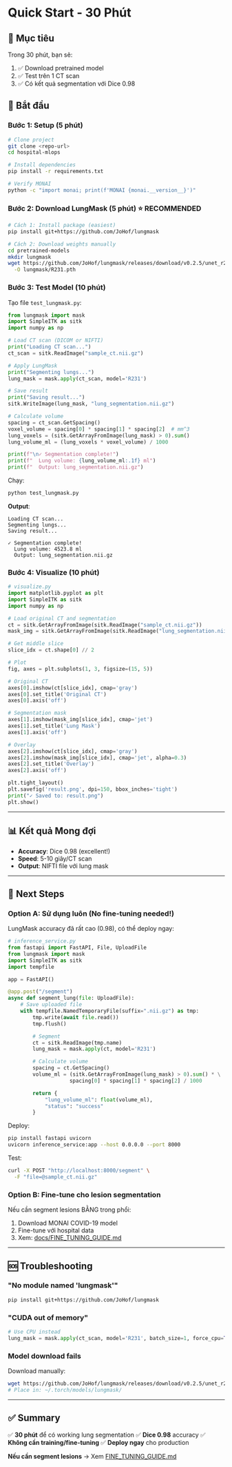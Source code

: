 # Quick Start - 30 Phút

## 🎯 Mục tiêu

Trong 30 phút, bạn sẽ:
1. ✅ Download pretrained model
2. ✅ Test trên 1 CT scan
3. ✅ Có kết quả segmentation với Dice 0.98

## 🚀 Bắt đầu

### Bước 1: Setup (5 phút)

```bash
# Clone project
git clone <repo-url>
cd hospital-mlops

# Install dependencies
pip install -r requirements.txt

# Verify MONAI
python -c "import monai; print(f'MONAI {monai.__version__}')"
```

### Bước 2: Download LungMask (5 phút) ⭐ RECOMMENDED

```bash
# Cách 1: Install package (easiest)
pip install git+https://github.com/JoHof/lungmask

# Cách 2: Download weights manually
cd pretrained-models
mkdir lungmask
wget https://github.com/JoHof/lungmask/releases/download/v0.2.5/unet_r231-d5d2fc3d.pth \
  -O lungmask/R231.pth
```

### Bước 3: Test Model (10 phút)

Tạo file `test_lungmask.py`:

```python
from lungmask import mask
import SimpleITK as sitk
import numpy as np

# Load CT scan (DICOM or NIFTI)
print("Loading CT scan...")
ct_scan = sitk.ReadImage("sample_ct.nii.gz")

# Apply LungMask
print("Segmenting lungs...")
lung_mask = mask.apply(ct_scan, model='R231')

# Save result
print("Saving result...")
sitk.WriteImage(lung_mask, "lung_segmentation.nii.gz")

# Calculate volume
spacing = ct_scan.GetSpacing()
voxel_volume = spacing[0] * spacing[1] * spacing[2]  # mm^3
lung_voxels = (sitk.GetArrayFromImage(lung_mask) > 0).sum()
lung_volume_ml = (lung_voxels * voxel_volume) / 1000

print(f"\n✓ Segmentation complete!")
print(f"  Lung volume: {lung_volume_ml:.1f} ml")
print(f"  Output: lung_segmentation.nii.gz")
```

Chạy:
```bash
python test_lungmask.py
```

**Output**:
```
Loading CT scan...
Segmenting lungs...
Saving result...

✓ Segmentation complete!
  Lung volume: 4523.8 ml
  Output: lung_segmentation.nii.gz
```

### Bước 4: Visualize (10 phút)

```python
# visualize.py
import matplotlib.pyplot as plt
import SimpleITK as sitk
import numpy as np

# Load original CT and segmentation
ct = sitk.GetArrayFromImage(sitk.ReadImage("sample_ct.nii.gz"))
mask_img = sitk.GetArrayFromImage(sitk.ReadImage("lung_segmentation.nii.gz"))

# Get middle slice
slice_idx = ct.shape[0] // 2

# Plot
fig, axes = plt.subplots(1, 3, figsize=(15, 5))

# Original CT
axes[0].imshow(ct[slice_idx], cmap='gray')
axes[0].set_title('Original CT')
axes[0].axis('off')

# Segmentation mask
axes[1].imshow(mask_img[slice_idx], cmap='jet')
axes[1].set_title('Lung Mask')
axes[1].axis('off')

# Overlay
axes[2].imshow(ct[slice_idx], cmap='gray')
axes[2].imshow(mask_img[slice_idx], cmap='jet', alpha=0.3)
axes[2].set_title('Overlay')
axes[2].axis('off')

plt.tight_layout()
plt.savefig('result.png', dpi=150, bbox_inches='tight')
print("✓ Saved to: result.png")
plt.show()
```

---

## 📊 Kết quả Mong đợi

- **Accuracy**: Dice 0.98 (excellent!)
- **Speed**: 5-10 giây/CT scan
- **Output**: NIFTI file với lung mask

---

## 🎯 Next Steps

### Option A: Sử dụng luôn (No fine-tuning needed!)

LungMask accuracy đã rất cao (0.98), có thể deploy ngay:

```python
# inference_service.py
from fastapi import FastAPI, File, UploadFile
from lungmask import mask
import SimpleITK as sitk
import tempfile

app = FastAPI()

@app.post("/segment")
async def segment_lung(file: UploadFile):
    # Save uploaded file
    with tempfile.NamedTemporaryFile(suffix=".nii.gz") as tmp:
        tmp.write(await file.read())
        tmp.flush()

        # Segment
        ct = sitk.ReadImage(tmp.name)
        lung_mask = mask.apply(ct, model='R231')

        # Calculate volume
        spacing = ct.GetSpacing()
        volume_ml = (sitk.GetArrayFromImage(lung_mask) > 0).sum() * \
                    spacing[0] * spacing[1] * spacing[2] / 1000

        return {
            "lung_volume_ml": float(volume_ml),
            "status": "success"
        }
```

Deploy:
```bash
pip install fastapi uvicorn
uvicorn inference_service:app --host 0.0.0.0 --port 8000
```

Test:
```bash
curl -X POST "http://localhost:8000/segment" \
  -F "file=@sample_ct.nii.gz"
```

### Option B: Fine-tune cho lesion segmentation

Nếu cần segment lesions BẰNG trong phổi:

1. Download MONAI COVID-19 model
2. Fine-tune với hospital data
3. Xem: [docs/FINE_TUNING_GUIDE.md](docs/FINE_TUNING_GUIDE.md)

---

## 🆘 Troubleshooting

### "No module named 'lungmask'"

```bash
pip install git+https://github.com/JoHof/lungmask
```

### "CUDA out of memory"

```python
# Use CPU instead
lung_mask = mask.apply(ct_scan, model='R231', batch_size=1, force_cpu=True)
```

### Model download fails

Download manually:
```bash
wget https://github.com/JoHof/lungmask/releases/download/v0.2.5/unet_r231-d5d2fc3d.pth
# Place in: ~/.torch/models/lungmask/
```

---

## ✅ Summary

✅ **30 phút** để có working lung segmentation
✅ **Dice 0.98** accuracy
✅ **Không cần training/fine-tuning**
✅ **Deploy ngay** cho production

**Nếu cần segment lesions** → Xem [FINE_TUNING_GUIDE.md](docs/FINE_TUNING_GUIDE.md)
